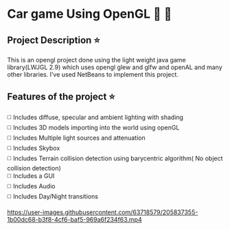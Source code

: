 # Car game Using OpenGL :car: :blue_car:

## Project Description :star:

This is an opengl project done using the light weight java game library(LWJGL 2.9) which uses opengl glew and glfw and openAL and many other libraries.
I’ve used NetBeans to implement this project.


## Features of the project :star:

:white_medium_square: Includes diffuse, specular and ambient lighting with shading\
:white_medium_square: Includes 3D models importing into the world using openGL\
:white_medium_square: Includes Multiple light sources and attenuation\
:white_medium_square: Includes Skybox\
:white_medium_square: Includes Terrain collision detection using barycentric algorithm( No object collision detection)\
:white_medium_square: Includes a GUI\
:white_medium_square: Includes Audio\
:white_medium_square: Includes Day/Night transitions

https://user-images.githubusercontent.com/63718579/205837355-1b00dc68-b3f8-4cf6-baf5-969a6f234f63.mp4

